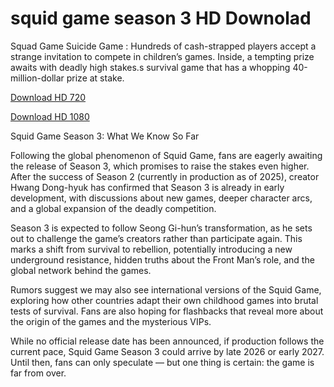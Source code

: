 # squid game season 3 HD Downolad 

Squad Game Suicide Game : Hundreds of cash-strapped players accept a strange invitation to compete in children’s games. Inside, a tempting prize awaits with deadly high stakes.s survival game that has a whopping 40-million-dollar prize at stake.




[Download HD 720 ](https://otieu.com/4/9497305)



[Download HD 1080 ](https://otieu.com/4/9497305)






Squid Game Season 3: What We Know So Far

Following the global phenomenon of Squid Game, fans are eagerly awaiting the release of Season 3, which promises to raise the stakes even higher. After the success of Season 2 (currently in production as of 2025), creator Hwang Dong-hyuk has confirmed that Season 3 is already in early development, with discussions about new games, deeper character arcs, and a global expansion of the deadly competition.

Season 3 is expected to follow Seong Gi-hun’s transformation, as he sets out to challenge the game’s creators rather than participate again. This marks a shift from survival to rebellion, potentially introducing a new underground resistance, hidden truths about the Front Man’s role, and the global network behind the games.

Rumors suggest we may also see international versions of the Squid Game, exploring how other countries adapt their own childhood games into brutal tests of survival. Fans are also hoping for flashbacks that reveal more about the origin of the games and the mysterious VIPs.

While no official release date has been announced, if production follows the current pace, Squid Game Season 3 could arrive by late 2026 or early 2027. Until then, fans can only speculate — but one thing is certain: the game is far from over.

